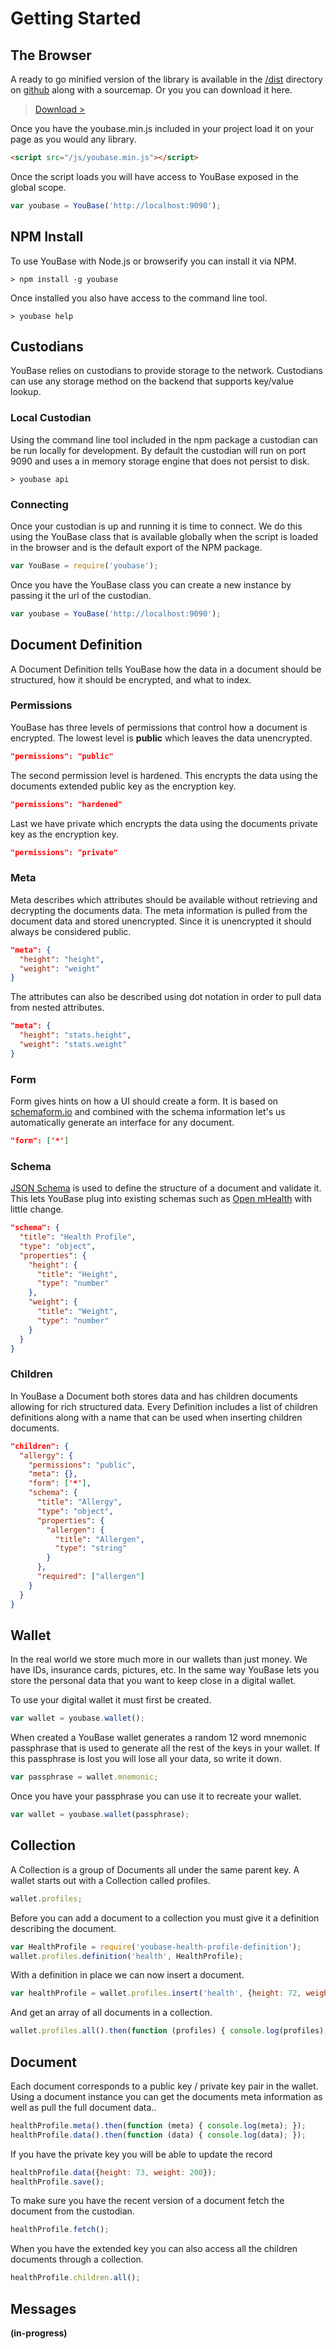 Getting Started
================

The Browser
-------

A ready to go minified version of the library is available in the [/dist][dist]
directory on [github][github] along with a sourcemap. Or you you can download it here.

> [Download >][download]

Once you have the youbase.min.js included in your project load it on your page
as you would any library.

``` html
<script src="/js/youbase.min.js"></script>
```

Once the script loads you will have access to YouBase exposed in the global scope.

``` javascript
var youbase = YouBase('http://localhost:9090');
```

NPM Install
-----------

To use YouBase with Node.js or browserify you can install it via NPM.

``` shell
> npm install -g youbase
```

Once installed you also have access to the command line tool.

``` shell
> youbase help
```

Custodians
----------

YouBase relies on custodians to provide storage to the network. Custodians can
use any storage method on the backend that supports key/value lookup.

### Local Custodian

Using the command line tool included in the npm package a custodian can
be run locally for development. By default the custodian will run on port 9090
and uses a in memory storage engine that does not persist to disk.

``` shell
> youbase api
```

### Connecting

Once your custodian is up and running it is time to connect. We do this using
the YouBase class that is available globally when the script is loaded in the
browser and is the default export of the NPM package.

``` javascript
var YouBase = require('youbase');
```

Once you have the YouBase class you can create a new instance by passing it the
url of the custodian.

``` javascript
var youbase = YouBase('http://localhost:9090');
```

Document Definition
-------------------

A Document Definition tells YouBase how the data in a document should be
structured, how it should be encrypted, and what to index.

### Permissions

YouBase has three levels of permissions that control how a document is
encrypted. The lowest level is **public** which leaves the data unencrypted.

``` json
"permissions": "public"
```

The second permission level is hardened. This encrypts the data using the
documents extended public key as the encryption key.

``` json
"permissions": "hardened"
```

Last we have private which encrypts the data using the documents private key as
the encryption key.

``` json
"permissions": "private"
```

### Meta

Meta describes which attributes should be available without
retrieving and decrypting the documents data. The meta information is pulled
from the document data and stored unencrypted. Since it is unencrypted it should
always be considered public.

``` json
"meta": {
  "height": "height",
  "weight": "weight"
}
```

The attributes can also be described using dot notation in order to pull data from
nested attributes.

``` json
"meta": {
  "height": "stats.height",
  "weight": "stats.weight"
}
```

### Form

Form gives hints on how a UI should create a form. It is based on
[schemaform.io](http://schemaform.io) and combined with the schema information
let's us automatically generate an interface for any document.

``` json
"form": ['*']
```

### Schema

[JSON Schema](http://json-schema.org/) is used to define the structure of a
document and validate it. This lets YouBase plug into existing schemas such as
[Open mHealth](http://www.openmhealth.org/documentation/#/schema-docs/schema-library)
with little change.

``` json
"schema": {
  "title": "Health Profile",
  "type": "object",
  "properties": {
    "height": {
      "title": "Height",
      "type": "number"
    },
    "weight": {
      "title": "Weight",
      "type": "number"
    }
  }
}
```

### Children

In YouBase a Document both stores data and has children documents allowing for
rich structured data. Every Definition includes a list of children definitions
along with a name that can be used when inserting children documents.

``` json
"children": {
  "allergy": {
    "permissions": "public",
    "meta": {},
    "form": ['*'],
    "schema": {
      "title": "Allergy",
      "type": "object",
      "properties": {
        "allergen": {
          "title": "Allergen",
          "type": "string"
        }
      },
      "required": ["allergen"]
    }
  }
}
```

Wallet
------

In the real world we store much more in our wallets than just money. We have
IDs, insurance cards, pictures, etc. In the same way YouBase lets you store
the personal data that you want to keep close in a digital wallet.

To use your digital wallet it must first be created.

``` javascript
var wallet = youbase.wallet();
```

When created a YouBase wallet generates a random 12 word mnemonic passphrase that is used
to generate all the rest of the keys in your wallet. If this passphrase is lost
you will lose all your data, so write it down.

```javascript
var passphrase = wallet.mnemonic;
```

Once you have your passphrase you can use it to recreate your wallet.

```javascript
var wallet = youbase.wallet(passphrase);
```

Collection
----------

A Collection is a group of Documents all under the same parent key. A wallet
starts out with a Collection called profiles.

```javascript
wallet.profiles;
```

Before you can add a document to a collection you must give it a definition describing the
document.

```javascript
var HealthProfile = require('youbase-health-profile-definition');
wallet.profiles.definition('health', HealthProfile);
```

With a definition in place we can now insert a document.

```javascript
var healthProfile = wallet.profiles.insert('health', {height: 72, weight: 200});
```

And get an array of all documents in a collection.

```javascript
wallet.profiles.all().then(function (profiles) { console.log(profiles); });
```

Document
--------

Each document corresponds to a public key / private key pair in the wallet.
Using a document instance you can get the documents meta information as well as
pull the full document data..

``` javascript
healthProfile.meta().then(function (meta) { console.log(meta); });
healthProfile.data().then(function (data) { console.log(data); });
```

If you have the private key you will be able to update the record

``` javascript
healthProfile.data({height: 73, weight: 200});
healthProfile.save();
```

To make sure you have the recent version of a document fetch the document from
the custodian.

``` javascript
healthProfile.fetch();
```

When you have the extended key you can also access all the children documents
through a collection.

``` javascript
healthProfile.children.all();
```

Messages
--------

**(in-progress)**

[download]: https://raw.githubusercontent.com/YouBase/youbase/master/dist/youbase.min.js
[github]: https://github.com/YouBase/youbase
[dist]: https://github.com/YouBase/youbase/tree/master/dist
